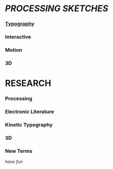 # *PROCESSING SKETCHES*
### [Typography](https://hamishpayne.github.io/CODE-WORDS/word_changes_with_mouse_click/)
### Interactive
### Motion
### 3D

# RESEARCH
### Processing
### Electronic Literature
### Kinetic Typography
### 3D
### New Terms

*have fun*
